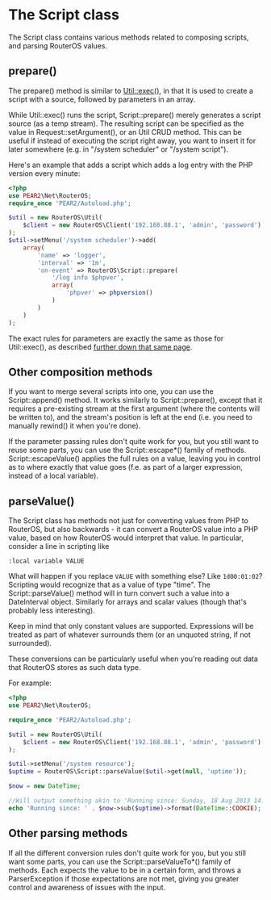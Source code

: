 # The Script class
The Script class contains various methods related to composing scripts, and parsing RouterOS values.

## prepare()
The prepare() method is similar to [Util::exec()](/pear2/Net_RouterOS/wiki/Util-extras#exec), in that it is used to create a script with a source, followed by parameters in an array.

While Util::exec() runs the script, Script::prepare() merely generates a script source (as a temp stream). The resulting script can be specified as the value in Request::setArgument(), or an Util CRUD method. This can be useful if instead of executing the script right away, you want to insert it for later somewhere (e.g. in "/system scheduler" or "/system script").

Here's an example that adds a script which adds a log entry with the PHP version every minute:

```php
<?php
use PEAR2\Net\RouterOS;
require_once 'PEAR2/Autoload.php';

$util = new RouterOS\Util(
    $client = new RouterOS\Client('192.168.88.1', 'admin', 'password')
);
$util->setMenu('/system scheduler')->add(
    array(
        'name' => 'logger',
        'interval' => '1m',
        'on-event' => RouterOS\Script::prepare(
            '/log info $phpver',
            array(
                'phpver' => phpversion()
            )
        )
    )
);
```

The exact rules for parameters are exactly the same as those for Util::exec(), as described [further down that same page](/pear2/Net_RouterOS/wiki/Util-extras#supplying-arguments).

## Other composition methods

If you want to merge several scripts into one, you can use the Script::append() method. It works similarly to Script::prepare(), except that it requires a pre-existing stream at the first argument (where the contents will be written to), and the stream's position is left at the end (i.e. you need to manually rewind() it when you're done).

If the parameter passing rules don't quite work for you, but you still want to reuse some parts, you can use the Script::escape\*() family of methods. Script::escapeValue() applies the full rules on a value, leaving you in control as to where exactly that value goes (f.e. as part of a larger expression, instead of a local variable).

## parseValue()
The Script class has methods not just for converting values from PHP to RouterOS, but also backwards - it can convert a RouterOS value into a PHP value, based on how RouterOS would interpret that value. In particular, consider a line in scripting like

```
:local variable VALUE
```

What will happen if you replace ```VALUE``` with something else? Like ```1d00:01:02```? Scripting would recognize that as a value of type "time". The Script::parseValue() method will in turn convert such a value into a DateInterval object. Similarly for arrays and scalar values (though that's probably less interesting).

Keep in mind that only constant values are supported. Expressions will be treated as part of whatever surrounds them (or an unquoted string, if not surrounded).

These conversions can be particularly useful when you're reading out data that RouterOS stores as such data type.

For example:
```php
<?php
use PEAR2\Net\RouterOS;

require_once 'PEAR2/Autoload.php';

$util = new RouterOS\Util(
    $client = new RouterOS\Client('192.168.88.1', 'admin', 'password')
);

$util->setMenu('/system resource');
$uptime = RouterOS\Script::parseValue($util->get(null, 'uptime'));

$now = new DateTime;

//Will output something akin to 'Running since: Sunday, 18 Aug 2013 14:03:01'
echo 'Running since: ' . $now->sub($uptime)->format(DateTime::COOKIE);
```

## Other parsing methods
If all the different conversion rules don't quite work for you, but you still want some parts, you can use the Script::parseValueTo\*() family of methods. Each expects the value to be in a certain form, and throws a ParserException if those expectations are not met, giving you greater control and awareness of issues with the input.